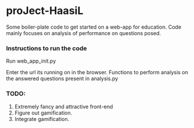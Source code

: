 # proJect-HaasiL

Some boiler-plate code to get started on a web-app for education. 
Code mainly focuses on analysis of performance on questions posed.

### Instructions to run the code
Run web_app_init.py 

Enter the url its running on in the browser. 
Functions to perform analysis on the answered questions present in analysis.py

### TODO: 
1. Extremely fancy and attractive front-end
2. Figure out gamification.
3. Integrate gamification. 

